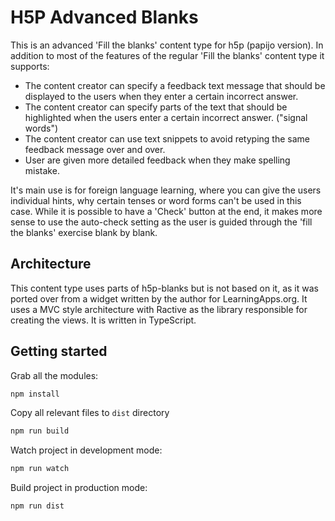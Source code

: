 # H5P Advanced Blanks

This is an advanced 'Fill the blanks' content type for h5p (papijo version). In addition to most of the features of the regular 'Fill the blanks' content type it supports:

* The content creator can specify a feedback text message that should be displayed to the users when they enter a certain incorrect answer.
* The content creator can specify parts of the text that should be highlighted when the users enter a certain incorrect answer. ("signal words")
* The content creator can use text snippets to avoid retyping the same feedback message over and over.
* User are given more detailed feedback when they make spelling mistake.

It's main use is for foreign language learning, where you can give the users individual hints, why certain tenses or word forms can't be used in this case. While it is possible to have a 'Check' button at the end, it makes more sense to use the auto-check setting as the user is guided through the 'fill the blanks' exercise blank by blank.

## Architecture

This content type uses parts of h5p-blanks but is not based on it, as it was ported over from a widget written by the author for LearningApps.org. It uses a MVC style architecture with Ractive as the library responsible for creating the views. It is written in TypeScript.

## Getting started

Grab all the modules:

```bash
npm install
```
Copy all relevant files to ``dist`` directory

```bash
npm run build
```

Watch project in development mode:
```bash
npm run watch
```

Build project in production mode:
```bash
npm run dist
```

